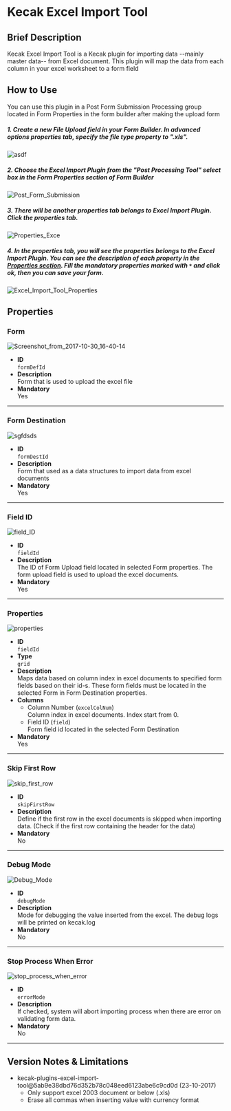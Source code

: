 # Kecak Excel Import Tool




## Brief Description
Kecak Excel Import Tool is a Kecak plugin for importing data --mainly master data-- from Excel document. This plugin will map the data from each column in your excel worksheet to a form field 



## How to Use
You can use this plugin in a Post Form Submission Processing group located in Form Properties in the form builder after making the upload form

##### 1. Create a new File Upload field in your Form Builder. In advanced options properties tab, specify the file type property to ".xls".
![asdf](/uploads/e88560c1a49fb974c43ad5277063c7e1/asdf.png)

##### 2. Choose the Excel Import Plugin from the "Post Processing Tool" select box in the Form Properties section of Form Builder
![Post_Form_Submission](/uploads/605defa48a584cfb34d9eae25429fdbf/Post_Form_Submission.png)

##### 3. There will be another properties tab belongs to Excel Import Plugin. Click the properties tab.
![Properties_Exce](/uploads/c6f344c519a6bad53294fa9a983090f6/Properties_Exce.png)

##### 4. In the properties tab, you will see the properties belongs to the Excel Import Plugin. You can see the description of each property in the [Properties section](#properties). Fill the mandatory properties marked with `*` and click ok, then you can save your form.
![Excel_Import_Tool_Properties](/uploads/c4afba549e20a26687cc73bf6508e20e/Excel_Import_Tool_Properties.png)




## <a name="properties"></a> Properties

### Form
![Screenshot_from_2017-10-30_16-40-14](/uploads/cfc40ba78ae186e735d1c63dadbfbdbd/Screenshot_from_2017-10-30_16-40-14.png "Form Property")
- **ID**    
    `formDefId`  
- **Description**  
    Form that is used to upload the excel file  
- **Mandatory**  
    Yes

--------

### Form Destination
![sgfdsds](/uploads/a1c33c52705930f9476f101ccb699e2a/sgfdsds.png)
- **ID**  
    `formDestId`
- **Description**  
    Form that used as a data structures to import data from excel documents  
- **Mandatory**  
    Yes

---------

### Field ID
![field_ID](/uploads/2e4f36ce869aab3bf2b7100d6c9886ee/field_ID.PNG)

- **ID**  
    `fieldId`  
- **Description**  
    The ID of Form Upload field located in selected Form properties. The form upload field is used to upload the excel documents.  
- **Mandatory**  
    Yes

---------

### Properties
![properties](/uploads/c9728fce2df841b36beabb8518b1c9a1/properties.PNG)

- **ID**  
    `fieldId`  
- **Type**  
    `grid`  
- **Description**  
    Maps data based on column index in excel documents to specified form fields based on their id-s. These form fields must be located in the selected Form in Form Destination properties.  
- **Columns**  
    - Column Number (`excelColNum`)  
         Column index in excel documents. Index start from 0.  
    - Field ID  (`field`)  
         Form field id located in the selected Form Destination  
- **Mandatory**  
    Yes

---------

### Skip First Row
![skip_first_row](/uploads/39d2a41ef7b9b27c3c7da2cc723fd8df/skip_first_row.PNG)

- **ID**  
    `skipFirstRow`
- **Description**  
    Define if the first row in the excel documents is skipped when importing data. (Check if the first row containing the header for the data)
- **Mandatory**  
    No

---------

### Debug Mode
![Debug_Mode](/uploads/7faa5e043e9f7651c794f0ae184c848b/Debug_Mode.PNG)

- **ID**  
     `debugMode`
- **Description**  
    Mode for debugging the value inserted from the excel. The debug logs will be printed on kecak.log
- **Mandatory**  
    No

---------

### Stop Process When Error
![stop_process_when_error](/uploads/ffd6cf4daa9fa35df9562384fb8001e8/stop_process_when_error.PNG)

- **ID**  
    `errorMode`
- **Description**  
    If checked, system will abort importing process when there are error on validating form data.
- **Mandatory**  
    No

---------


## Version Notes & Limitations
- kecak-plugins-excel-import-tool@5ab9e38dbd76d352b78c048eed6123abe6c9cd0d (23-10-2017)
   - Only support excel 2003 document or below (.xls)
   - Erase all commas when inserting value with currency format

